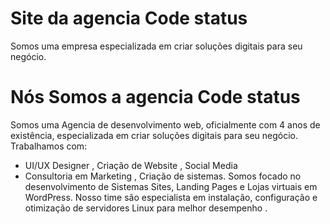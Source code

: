 # Site da agencia Code status

Somos uma empresa especializada em criar soluções digitais para seu negócio.

# Nós Somos a agencia Code status

Somos uma Agencia de desenvolvimento web, oficialmente com 4 anos de existência, especializada em criar soluções digitais para seu negócio. Trabalhamos com:
- UI/UX Designer , Criação de Website , Social Media
- Consultoria em Marketing , Criação de sistemas.
Somos focado no desenvolvimento de Sistemas
Sites, Landing Pages e Lojas virtuais em WordPress.
Nosso time são especialista em instalação, configuração e otimização de servidores Linux para melhor desempenho .
